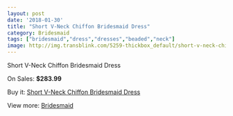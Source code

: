 ```yaml
---
layout: post
date: '2018-01-30'
title: "Short V-Neck Chiffon Bridesmaid Dress"
category: Bridesmaid
tags: ["bridesmaid","dress","dresses","beaded","neck"]
image: http://img.transblink.com/5259-thickbox_default/short-v-neck-chiffon-bridesmaid-dress.jpg
---
```

Short V-Neck Chiffon Bridesmaid Dress

On Sales: **$283.99**
<a href="https://www.transblink.com/en/bridesmaid/1668-short-v-neck-chiffon-bridesmaid-dress.html"><amp-img layout="responsive" width="600" height="600" src="//img.transblink.com/5259-thickbox_default/short-v-neck-chiffon-bridesmaid-dress.jpg" alt="Short V-Neck Chiffon Bridesmaid Dress 0" /></a>

Buy it: [Short V-Neck Chiffon Bridesmaid Dress](https://www.transblink.com/en/bridesmaid/1668-short-v-neck-chiffon-bridesmaid-dress.html "Short V-Neck Chiffon Bridesmaid Dress")

View more: [Bridesmaid](https://www.transblink.com/en/4-bridesmaid "Bridesmaid")